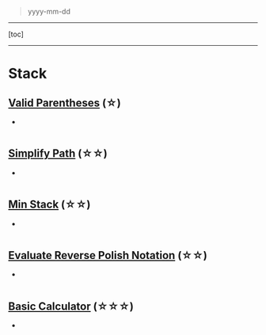 > yyyy-mm-dd

---

[toc]

---

# Stack

## [Valid Parentheses](https://leetcode.com/problems/valid-parentheses)  (☆) ͏

- 

```python

```

## [Simplify Path](https://leetcode.com/problems/simplify-path)  (☆☆) ͏

- 

```python

```

## [Min Stack](https://leetcode.com/problems/min-stack)  (☆☆) ͏

- 

```python

```

## [Evaluate Reverse Polish Notation](https://leetcode.com/problems/evaluate-reverse-polish-notation)  (☆☆) ͏

- 

```python

```

## [Basic Calculator](https://leetcode.com/problems/basic-calculator)  (☆☆☆) ͏

- 

```python

```


